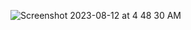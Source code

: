 
![Screenshot 2023-08-12 at 4 48 30 AM](https://github.com/sbhullar711/Finance_dashboard/assets/56088617/8d30c8e6-a374-4de0-883d-d05ab2dbe930)
